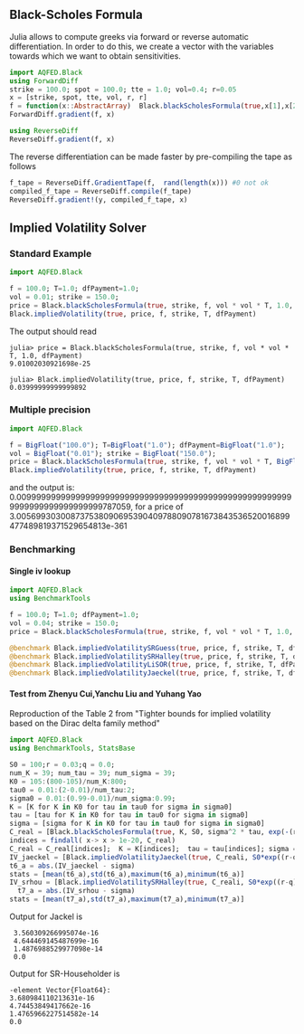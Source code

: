 ## Black-Scholes Formula

Julia allows to compute greeks via forward or reverse automatic differentiation.
In order to do this, we create a vector with the variables towards which we want to obtain sensitivities.
```julia
import AQFED.Black
using ForwardDiff
strike = 100.0; spot = 100.0; tte = 1.0; vol=0.4; r=0.05
x = [strike, spot, tte, vol, r, r]
f = function(x::AbstractArray)  Black.blackScholesFormula(true,x[1],x[2],x[3]*x[4]^2,exp(-x[5]*x[3]),exp(-x[6]*x[3])) end
ForwardDiff.gradient(f, x)

using ReverseDiff
ReverseDiff.gradient(f, x)
```
The reverse differentiation can be made faster by pre-compiling the tape as follows
```julia
f_tape = ReverseDiff.GradientTape(f,  rand(length(x))) #0 not ok
compiled_f_tape = ReverseDiff.compile(f_tape)
ReverseDiff.gradient!(y, compiled_f_tape, x)
```

## Implied Volatility Solver
### Standard Example
```julia
import AQFED.Black

f = 100.0; T=1.0; dfPayment=1.0;
vol = 0.01; strike = 150.0;
price = Black.blackScholesFormula(true, strike, f, vol * vol * T, 1.0, dfPayment)
Black.impliedVolatility(true, price, f, strike, T, dfPayment)
```

The output should read
```
julia> price = Black.blackScholesFormula(true, strike, f, vol * vol * T, 1.0, dfPayment)
9.01002030921698e-25

julia> Black.impliedVolatility(true, price, f, strike, T, dfPayment)
0.03999999999999892
```

### Multiple precision
```julia
import AQFED.Black

f = BigFloat("100.0"); T=BigFloat("1.0"); dfPayment=BigFloat("1.0");
vol = BigFloat("0.01"); strike = BigFloat("150.0");
price = Black.blackScholesFormula(true, strike, f, vol * vol * T, BigFloat(1.0), dfPayment)
Black.impliedVolatility(true, price, f, strike, T, dfPayment)
```
and the output is: 0.009999999999999999999999999999999999999999999999999999999999999999999999999787059, for a price of 3.005699303008737538090695390409788090781673843536520016899477489819371529654813e-361

### Benchmarking
#### Single iv lookup
```julia
import AQFED.Black
using BenchmarkTools

f = 100.0; T=1.0; dfPayment=1.0;
vol = 0.04; strike = 150.0;
price = Black.blackScholesFormula(true, strike, f, vol * vol * T, 1.0, dfPayment)

@benchmark Black.impliedVolatilitySRGuess(true, price, f, strike, T, dfPayment)
@benchmark Black.impliedVolatilitySRHalley(true, price, f, strike, T, dfPayment, 0.0, 64, Black.Householder())
@benchmark Black.impliedVolatilityLiSOR(true, price, f, strike, T, dfPayment, 0.0, 0.0, 64, Black.SORTS())
@benchmark Black.impliedVolatilityJaeckel(true, price, f, strike, T, dfPayment)
```

#### Test from Zhenyu Cui,Yanchu Liu and Yuhang Yao 
Reproduction of  the Table 2 from "Tighter bounds for implied volatility based on the Dirac delta family method"

```julia
import AQFED.Black
using BenchmarkTools, StatsBase

S0 = 100;r = 0.03;q = 0.0;
num_K = 39; num_tau = 39; num_sigma = 39;
K0 = 105:(800-105)/num_K:800;
tau0 = 0.01:(2-0.01)/num_tau:2;
sigma0 = 0.01:(0.99-0.01)/num_sigma:0.99;
K = [K for K in K0 for tau in tau0 for sigma in sigma0]
tau = [tau for K in K0 for tau in tau0 for sigma in sigma0]
sigma = [sigma for K in K0 for tau in tau0 for sigma in sigma0]
C_real = [Black.blackScholesFormula(true, K, S0, sigma^2 * tau, exp(-(r-q)*tau), exp(-r*tau)) for K in K0 for tau in tau0 for sigma in sigma0]
indices = findall( x-> x > 1e-20, C_real)
C_real = C_real[indices];  K = K[indices];  tau = tau[indices]; sigma = sigma[indices];
IV_jaeckel = [Black.impliedVolatilityJaeckel(true, C_reali, S0*exp((r-q)*taui),Ki,taui,exp(-r*taui)) for (C_reali, Ki, taui, sigmai) in zip(C_real,K,tau,sigma)]
t6_a = abs.(IV_jaeckel - sigma)
stats = [mean(t6_a),std(t6_a),maximum(t6_a),minimum(t6_a)]
IV_srhou = [Black.impliedVolatilitySRHalley(true, C_reali, S0*exp((r-q)*taui),Ki,taui,exp(-r*taui),eps(),32,Black.Householder()) for (C_reali, Ki, taui, sigmai) in zip(C_real,K,tau,sigma)]
  t7_a = abs.(IV_srhou - sigma)
stats = [mean(t7_a),std(t7_a),maximum(t7_a),minimum(t7_a)]
```
Output for Jackel is 
```4-element Vector{Float64}:
 3.560309266995074e-16
 4.644469145487699e-16
 1.4876988529977098e-14
 0.0
 ```

 Output for SR-Householder is
 ```
 -element Vector{Float64}:
 3.680984110213631e-16
 4.74453849417662e-16
 1.4765966227514582e-14
 0.0
 ```

